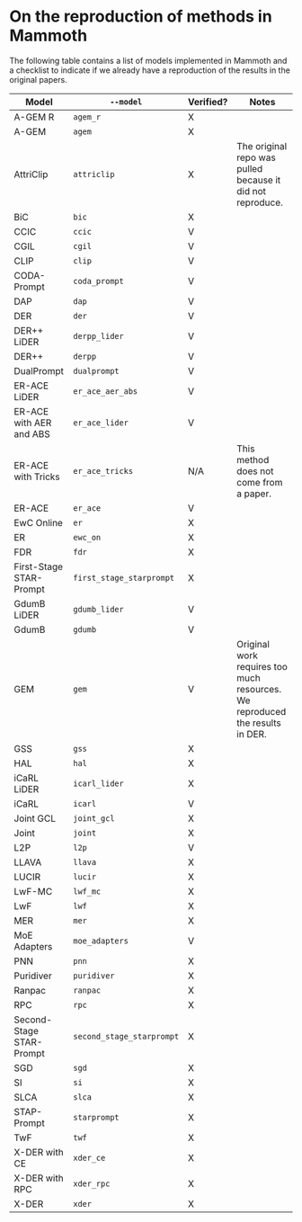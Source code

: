 # On the reproduction of methods in Mammoth

The following table contains a list of models implemented in Mammoth and a checklist to indicate if we already have a reproduction of the results in the original papers.

| Model                     | `--model`                | Verified? | Notes |
| ------------------------- | ------------------------ | --------- | ----- |
| A-GEM R                   | `agem_r`                 | X         |       |
| A-GEM                     | `agem`                   | X         |       |
| AttriClip                 | `attriclip`              | X         | The original repo was pulled because it did not reproduce. |
| BiC                       | `bic`                    | X         |       |
| CCIC                      | `ccic`                   | V         |       |
| CGIL                      | `cgil`                   | V         |       |
| CLIP                      | `clip`                   | V         |       |
| CODA-Prompt               | `coda_prompt`            | V         |       |
| DAP                       | `dap`                    | V         |       |
| DER                       | `der`                    | V         |       |
| DER++ LiDER               | `derpp_lider`            | V         |       |
| DER++                     | `derpp`                  | V         |       |
| DualPrompt                | `dualprompt`             | V         |       |
| ER-ACE LiDER              | `er_ace_aer_abs`         | V         |       |
| ER-ACE with AER and ABS   | `er_ace_lider`           | V         |       |
| ER-ACE with Tricks        | `er_ace_tricks`          | N/A       | This method does not come from a paper. |
| ER-ACE                    | `er_ace`                 | V         |       |
| EwC Online                | `er`                     | X         |       |
| ER                        | `ewc_on`                 | X         |       |
| FDR                       | `fdr`                    | X         |       |
| First-Stage STAR-Prompt   | `first_stage_starprompt` | X         |       |
| GdumB LiDER               | `gdumb_lider`            | V         |       |
| GdumB                     | `gdumb`                  | V         |       |
| GEM                       | `gem`                    | V         | Original work requires too much resources. We reproduced the results in DER. |
| GSS                       | `gss`                    | X         |       |
| HAL                       | `hal`                    | X         |       |
| iCaRL LiDER               | `icarl_lider`            | X         |       |
| iCaRL                     | `icarl`                  | V         |       |
| Joint GCL                 | `joint_gcl`              | X         |       |
| Joint                     | `joint`                  | X         |       |
| L2P                       | `l2p`                    | V         |       |
| LLAVA                     | `llava`                  | X         |       |
| LUCIR                     | `lucir`                  | X         |       |
| LwF-MC                    | `lwf_mc`                 | X         |       |
| LwF                       | `lwf`                    | X         |       |
| MER                       | `mer`                    | X         |       |
| MoE Adapters              | `moe_adapters`           | V         |       |
| PNN                       | `pnn`                    | X         |       |
| Puridiver                 | `puridiver`              | X         |       |
| Ranpac                    | `ranpac`                 | X         |       |
| RPC                       | `rpc`                    | X         |       |
| Second-Stage STAR-Prompt  | `second_stage_starprompt`| X         |       |
| SGD                       | `sgd`                    | X         |       |
| SI                        | `si`                     | X         |       |
| SLCA                      | `slca`                   | X         |       |
| STAP-Prompt               | `starprompt`             | X         |       |
| TwF                       | `twf`                    | X         |       |
| X-DER with CE             | `xder_ce`                | X         |       |
| X-DER with RPC            | `xder_rpc`               | X         |       |
| X-DER                     | `xder`                   | X         |       |